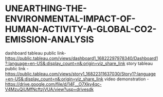 # UNEARTHING-THE-ENVIRONMENTAL-IMPACT-OF-HUMAN-ACTIVITY-A-GLOBAL-CO2-EMISSION-ANALYSIS
dashboard tableau public link-https://public.tableau.com/views/dashboard1_16822297978340/Dashboard1?:language=en-US&:display_count=n&:origin=viz_share_link
story tableau public link -https://public.tableau.com/views/story1_16822311637030/Story1?:language=en-US&:display_count=n&:origin=viz_share_link
video demonstration - https://drive.google.com/file/d/14F__O7Xky4qc-V4MzuQiUMfNcftzjVUA/view?usp=drivesdk
